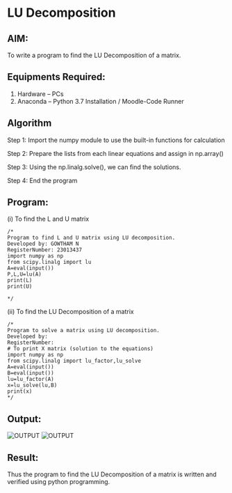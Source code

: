 # LU Decomposition 

## AIM:
To write a program to find the LU Decomposition of a matrix.

## Equipments Required:
1. Hardware – PCs
2. Anaconda – Python 3.7 Installation / Moodle-Code Runner

## Algorithm
Step 1:
Import the numpy module to use the built-in functions for calculation

Step 2:
Prepare the lists from each linear equations and assign in np.array()

Step 3:
Using the np.linalg.solve(), we can find the solutions.

Step 4:
End the program
## Program:
(i) To find the L and U matrix
```
/*
Program to find L and U matrix using LU decomposition.
Developed by: GOWTHAM N
RegisterNumber: 23013437
import numpy as np
from scipy.linalg import lu
A=eval(input())
P,L,U=lu(A)
print(L)
print(U)

*/
```
(ii) To find the LU Decomposition of a matrix
```
/*
Program to solve a matrix using LU decomposition.
Developed by: 
RegisterNumber: 
# To print X matrix (solution to the equations)
import numpy as np
from scipy.linalg import lu_factor,lu_solve
A=eval(input())
B=eval(input())
lu=lu_factor(A)
x=lu_solve(lu,B)
print(x)
*/
```

## Output:
![OUTPUT](https://github.com/GOWTHAM54577/LU-Decomposition/assets/144589420/9b5e8bcf-475a-4277-92be-2c89be100f35)
![OUTPUT](https://github.com/GOWTHAM54577/LU-Decomposition/assets/144589420/466e7a22-1b44-44a7-b202-d79c3f4a2b4c)




## Result:
Thus the program to find the LU Decomposition of a matrix is written and verified using python programming.

